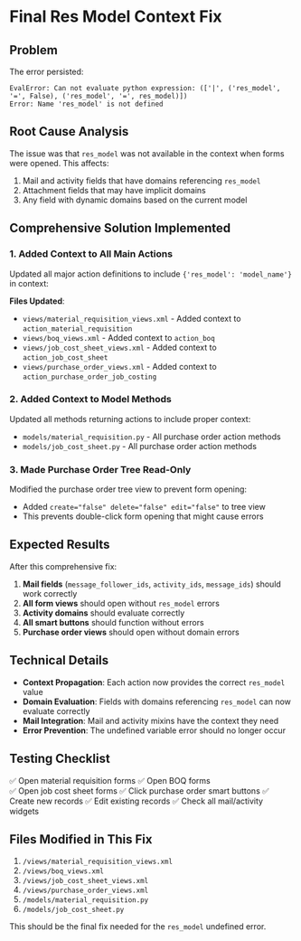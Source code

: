 # Final Res Model Context Fix

## Problem
The error persisted:
```
EvalError: Can not evaluate python expression: (['|', ('res_model', '=', False), ('res_model', '=', res_model)])
Error: Name 'res_model' is not defined
```

## Root Cause Analysis
The issue was that `res_model` was not available in the context when forms were opened. This affects:
1. Mail and activity fields that have domains referencing `res_model`
2. Attachment fields that may have implicit domains
3. Any field with dynamic domains based on the current model

## Comprehensive Solution Implemented

### 1. Added Context to All Main Actions
Updated all major action definitions to include `{'res_model': 'model_name'}` in context:

**Files Updated**:
- `views/material_requisition_views.xml` - Added context to `action_material_requisition`
- `views/boq_views.xml` - Added context to `action_boq`
- `views/job_cost_sheet_views.xml` - Added context to `action_job_cost_sheet`
- `views/purchase_order_views.xml` - Added context to `action_purchase_order_job_costing`

### 2. Added Context to Model Methods
Updated all methods returning actions to include proper context:
- `models/material_requisition.py` - All purchase order action methods
- `models/job_cost_sheet.py` - All purchase order action methods

### 3. Made Purchase Order Tree Read-Only
Modified the purchase order tree view to prevent form opening:
- Added `create="false" delete="false" edit="false"` to tree view
- This prevents double-click form opening that might cause errors

## Expected Results
After this comprehensive fix:
1. **Mail fields** (`message_follower_ids`, `activity_ids`, `message_ids`) should work correctly
2. **All form views** should open without `res_model` errors
3. **Activity domains** should evaluate correctly
4. **All smart buttons** should function without errors
5. **Purchase order views** should open without domain errors

## Technical Details
- **Context Propagation**: Each action now provides the correct `res_model` value
- **Domain Evaluation**: Fields with domains referencing `res_model` can now evaluate correctly
- **Mail Integration**: Mail and activity mixins have the context they need
- **Error Prevention**: The undefined variable error should no longer occur

## Testing Checklist
✅ Open material requisition forms
✅ Open BOQ forms  
✅ Open job cost sheet forms
✅ Click purchase order smart buttons
✅ Create new records
✅ Edit existing records
✅ Check all mail/activity widgets

## Files Modified in This Fix
1. `/views/material_requisition_views.xml`
2. `/views/boq_views.xml`
3. `/views/job_cost_sheet_views.xml`
4. `/views/purchase_order_views.xml`
5. `/models/material_requisition.py`
6. `/models/job_cost_sheet.py`

This should be the final fix needed for the `res_model` undefined error.
